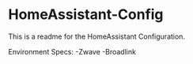 # HomeAssistant-Config

This is a readme for the HomeAssistant Configuration.


Environment Specs:
-Zwave
-Broadlink
